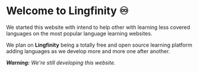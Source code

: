 # Welcome to **Lingfinity** ♾

We started this website with intend to help other with learning less covered languages on the most popular language learning websites.

We plan on **Lingfinity** being a totally free and open source learning platform adding languages as we develop more and more one after another.

_**Warning:** We're still developing this website._